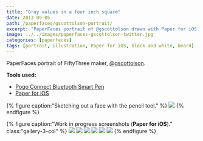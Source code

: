 ```yaml
---
title: "Gray values in a four inch square"
date: 2013-09-05
path: /paperfaces/gscottolson-portrait/
excerpt: "PaperFaces portrait of @gscottolson drawn with Paper for iOS on an iPad."
image: ../../images/paperfaces-gscottolson-twitter.jpg
categories: [paperfaces]
tags: [portrait, illustration, Paper for iOS, black and white, beard]
---
```


PaperFaces portrait of FiftyThree maker, [@gscottolson](https://twitter.com/gscottolson).

**Tools used:**

- [Pogo Connect Bluetooth Smart Pen](https://www.amazon.com/gp/product/B009K448L4/ref=as_li_ss_tl?ie=UTF8&camp=1789&creative=390957&creativeASIN=B009K448L4&linkCode=as2&tag=mademist-20)
- [Paper for iOS](https://paper.bywetransfer.com/)

{% figure caption:"Sketching out a face with the pencil tool." %}
[![](../../images/paperfaces-gscottolson-process-1-750.jpg)](../../images/paperfaces-gscottolson-process-1-lg.jpg)
{% endfigure %}

{% figure caption:"Work in progress screenshots (**Paper for iOS**)." class:"gallery-3-col" %}
[![](../../images/paperfaces-gscottolson-process-2-600.jpg)](../../images/paperfaces-gscottolson-process-2-lg.jpg)
[![](../../images/paperfaces-gscottolson-process-3-600.jpg)](../../images/paperfaces-gscottolson-process-3-lg.jpg)
[![](../../images/paperfaces-gscottolson-process-4-600.jpg)](../../images/paperfaces-gscottolson-process-4-lg.jpg)
[![](../../images/paperfaces-gscottolson-process-5-600.jpg)](../../images/paperfaces-gscottolson-process-5-lg.jpg)
[![](../../images/paperfaces-gscottolson-process-6-600.jpg)](../../images/paperfaces-gscottolson-process-6-lg.jpg)
[![](../../images/paperfaces-gscottolson-process-7-600.jpg)](../../images/paperfaces-gscottolson-process-7-lg.jpg)
{% endfigure %}

